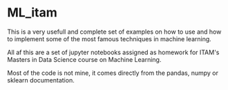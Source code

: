 # ML_itam
This is a very usefull and complete set of examples on how to use and how to implement some of the most famous techniques in machine learning.

All af this are a set of jupyter notebooks assigned as homework for ITAM's Masters in Data Science course on Machine Learning.

Most of the code is not mine, it comes directly from the pandas, numpy or sklearn documentation.

